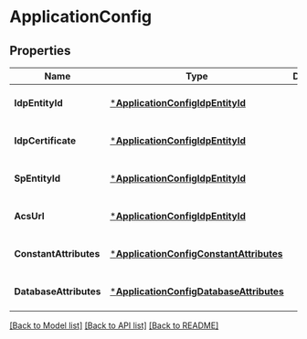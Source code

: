 # ApplicationConfig

## Properties
Name | Type | Description | Notes
------------ | ------------- | ------------- | -------------
**IdpEntityId** | [***ApplicationConfigIdpEntityId**](application_config_idpEntityId.md) |  | [optional] [default to null]
**IdpCertificate** | [***ApplicationConfigIdpEntityId**](application_config_idpEntityId.md) |  | [optional] [default to null]
**SpEntityId** | [***ApplicationConfigIdpEntityId**](application_config_idpEntityId.md) |  | [optional] [default to null]
**AcsUrl** | [***ApplicationConfigIdpEntityId**](application_config_idpEntityId.md) |  | [optional] [default to null]
**ConstantAttributes** | [***ApplicationConfigConstantAttributes**](application_config_constantAttributes.md) |  | [optional] [default to null]
**DatabaseAttributes** | [***ApplicationConfigDatabaseAttributes**](application_config_databaseAttributes.md) |  | [optional] [default to null]

[[Back to Model list]](../README.md#documentation-for-models) [[Back to API list]](../README.md#documentation-for-api-endpoints) [[Back to README]](../README.md)


